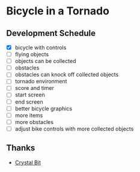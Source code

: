 # Bicycle in a Tornado

## Development Schedule

- [x] bicycle with controls
- [ ] flying objects
- [ ] objects can be collected
- [ ] obstacles
- [ ] obstacles can knock off collected objects
- [ ] tornado environment
- [ ] score and timer
- [ ] start screen
- [ ] end screen
- [ ] better bicycle graphics
- [ ] more items
- [ ] more obstacles
- [ ] adjust bike controls with more collected objects

## Thanks

- [Crystal Bit](https://github.com/crystal-bit/godot-game-template)
